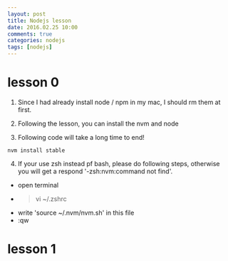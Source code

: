 ```yaml
---
layout: post
title: Nodejs lesson
date: 2016.02.25 10:00
comments: true
categories: nodejs
tags: [nodejs]
---
```


# lesson 0

1. Since I had already install node / npm in my mac, I should rm them at first.

2. Following the lesson, you can install the nvm and node

3. Following code will take a long time to end!
```
nvm install stable 
```
4. If your use zsh instead pf bash, please do following  steps, otherwise you will get a respond '-zsh:nvm:command not find'.
+	open terminal
+	> vi ~/.zshrc
+	write 'source ~/.nvm/nvm.sh' in this file
+	:qw


# lesson 1
